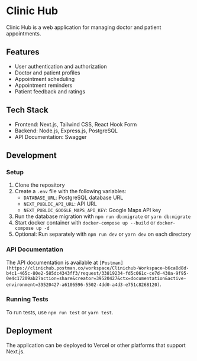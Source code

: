 # Clinic Hub

Clinic Hub is a web application for managing doctor and patient appointments.

## Features

- User authentication and authorization
- Doctor and patient profiles
- Appointment scheduling
- Appointment reminders
- Patient feedback and ratings

## Tech Stack

- Frontend: Next.js, Tailwind CSS, React Hook Form
- Backend: Node.js, Express.js, PostgreSQL
- API Documentation: Swagger

## Development

### Setup

1. Clone the repository
3. Create a `.env` file with the following variables:
	* `DATABASE_URL`: PostgreSQL database URL
	* `NEXT_PUBLIC_API_URL`: API URL
	* `NEXT_PUBLIC_GOOGLE_MAPS_API_KEY`: Google Maps API key
4. Run the database migration with `npm run db:migrate` or `yarn db:migrate`
5. Start docker container with `docker-compose up --build` or `docker-compose up -d`
6. Optional: Run separately with `npm run dev` or `yarn dev` on each directory

### API Documentation

The API documentation is available at `[Postman](https://clinichub.postman.co/workspace/Clinichub-Workspace~b6ca8d8d-b4c1-465c-80e2-585dc4343ff3/request/33819234-fd5c061c-ce7d-430a-9f95-0e4c17209ab2?action=share&creator=39520427&ctx=documentation&active-environment=39520427-a6106596-5502-4dd0-a4d3-e751c8268120)`.

### Running Tests

To run tests, use `npm run test` or `yarn test`.

## Deployment

The application can be deployed to Vercel or other platforms that support Next.js.
